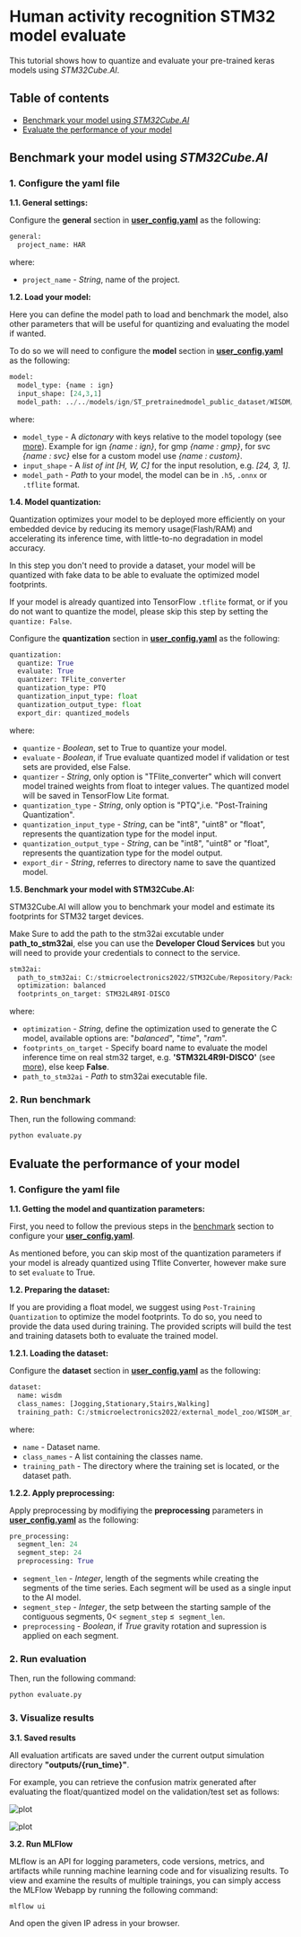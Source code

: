 # Human activity recognition STM32 model evaluate

This tutorial shows how to quantize and evaluate your pre-trained keras models using *STM32Cube.AI*.

## Table of contents

* <a href='#benchmark'>Benchmark your model using *STM32Cube.AI* </a><br>
* <a href='#Evaluate'>Evaluate the performance of your model</a><br>


## Benchmark your model using *STM32Cube.AI*
<a id='benchmark'></a>

### **1. Configure the yaml file**
**1.1. General settings:**

Configure the **general** section in **[user_config.yaml](user_config.yaml)** as the following:

```python
general:
  project_name: HAR
```
where:

- `project_name` - *String*, name of the project.

**1.2. Load your model:**

Here you can define the model path to load and benchmark the model, also other parameters that will be useful for quantizing and evaluating the model if wanted.

To do so we will need to configure the **model** section in **[user_config.yaml](user_config.yaml)** as the following:

```python
model:
  model_type: {name : ign}
  input_shape: [24,3,1]
  model_path: ../../models/ign/ST_pretrainedmodel_public_dataset/WISDM/ign_wl_24/ign_wl_24.h5
```

where:

- `model_type` - A *dictonary* with keys relative to the model topology (see [more](../training/doc/models.json)). Example for ign *{name : ign}*, for gmp *{name : gmp}*, for svc *{name : svc}* else for a custom model use *{name : custom}*.
- `input_shape` -  A *list of int* *[H, W, C]* for the input resolution, e.g. *[24, 3, 1]*.
- `model_path` - *Path* to your model, the model can be in `.h5`, `.onnx` or `.tflite` format.

**1.4. Model quantization:**

Quantization optimizes your model to be deployed more efficiently on your embedded device by reducing its memory usage(Flash/RAM) and accelerating its inference time, with little-to-no degradation in model accuracy.

In this step you don't need to provide a dataset, your model will be quantized with fake data to be able to evaluate the optimized model footprints.

If your model is already quantized into TensorFlow `.tflite` format, or if you do not want to quantize the model, please skip this step by setting the `quantize: False`.

Configure the **quantization** section in **[user_config.yaml](user_config.yaml)** as the following:  

```python
quantization:
  quantize: True
  evaluate: True
  quantizer: TFlite_converter
  quantization_type: PTQ
  quantization_input_type: float
  quantization_output_type: float
  export_dir: quantized_models
```

where:

- `quantize` - *Boolean*, set to True to quantize your model.
- `evaluate` - *Boolean*, if True evaluate quantized model if validation or test sets are provided, else False.
- `quantizer` - *String*, only option is "TFlite_converter" which will convert model trained weights from float to integer values. The quantized model will be saved in TensorFlow Lite format.
- `quantization_type` - *String*, only option is "PTQ",i.e. "Post-Training Quantization". 
- `quantization_input_type` - *String*, can be "int8", "uint8" or "float", represents the quantization type for the model input.
- `quantization_output_type` - *String*, can be "int8", "uint8" or "float", represents the quantization type for the model output.
- `export_dir` - *String*, referres to directory name to save the quantized model.



**1.5. Benchmark your model with STM32Cube.AI:**

STM32Cube.AI will allow you to benchmark your model and estimate its footprints for STM32 target devices.

Make Sure to add the path to the stm32ai excutable under **path_to_stm32ai**, else you can use the **Developer Cloud Services** but you will need to provide your credentials to connect to the service.

```python
stm32ai:
  path_to_stm32ai: C:/stmicroelectronics2022/STM32Cube/Repository/Packs/STMicroelectronics/X-CUBE-AI/7.3.0/Utilities/windows/stm32ai.exe
  optimization: balanced
  footprints_on_target: STM32L4R9I-DISCO
```

where:
- `optimization` - *String*, define the optimization used to generate the C model, available options are: "*balanced*", "*time*", "*ram*".
- `footprints_on_target` - Specify board name to evaluate the model inference time on real stm32 target, e.g. **'STM32L4R9I-DISCO'** (see [more](../training/doc/boards.json)), else keep **False**.
- `path_to_stm32ai` - *Path* to stm32ai executable file.

### **2. Run benchmark**

Then, run the following command:


```bash
python evaluate.py
```

## Evaluate the performance of your model
<a id='Evaluate'></a>

### **1. Configure the yaml file**

**1.1. Getting the model and quantization parameters:**


First, you need to follow the previous steps in the [benchmark](#benchmark) section to configure your **[user_config.yaml](user_config.yaml)**.

As mentioned before, you can skip most of the quantization parameters if your model is already quantized using Tflite Converter, however make sure to set `evaluate` to True.

**1.2. Preparing the dataset:**

If you are providing a float model, we suggest using `Post-Training Quantization` to optimize the model footprints. To do so, you need to provide the data used during training. The provided scripts will build the test and training datasets both to evaluate the trained model.

**1.2.1. Loading the dataset:**

Configure the **dataset** section in **[user_config.yaml](user_config.yaml)** as the following:

```python
dataset:
  name: wisdm
  class_names: [Jogging,Stationary,Stairs,Walking]
  training_path: C:/stmicroelectronics2022/external_model_zoo/WISDM_ar_v1.1/WISDM_ar_v1.1_raw.txt
```

where:

- `name` - Dataset name.
- `class_names` - A list containing the classes name.
- `training_path` - The directory where the training set is located, or the dataset path.

**1.2.2. Apply preprocessing:**

Apply preprocessing by modifiying the **preprocessing** parameters in **[user_config.yaml](user_config.yaml)** as the following:

```python
pre_processing:
  segment_len: 24
  segment_step: 24
  preprocessing: True
```

- `segment_len` - *Integer*, length of the segments while creating the segments of the time series. Each segment will be used as a single input to the AI model.
- `segment_step` - *Integer*, the setp between the starting sample of the contiguous segments, $0 <$ `segment_step` $\leq$` segment_len`.
- `preprocessing` - *Boolean*, if *True* gravity rotation and supression is applied on each segment.

### **2. Run evaluation**

Then, run the following command:

```bash
python evaluate.py
```

### **3. Visualize results**

**3.1. Saved results**

All evaluation artificats are saved under the current output simulation directory **"outputs/{run_time}"**.

For example, you can retrieve the confusion matrix generated after evaluating the float/quantized model on the validation/test set as follows:

![plot](./doc/img/float_model_confusion_matrix.JPG)

![plot](./doc/img/quantized_model_confusion_matrix.JPG)

**3.2. Run MLFlow**

MLflow is an API for logging parameters, code versions, metrics, and artifacts while running machine learning code and for visualizing results.
To view and examine the results of multiple trainings, you can simply access the MLFlow Webapp by running the following command:

```bash
mlflow ui
```
And open the given IP adress in your browser.